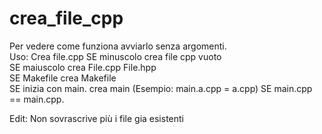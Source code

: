 # crea_file_cpp

Per vedere come funziona avviarlo senza argomenti.  
Uso: Crea file.cpp SE minuscolo crea file cpp vuoto  
SE maiuscolo crea File.cpp File.hpp  
SE Makefile crea Makefile  
SE inizia con main. crea main (Esempio: main.a.cpp = a.cpp) SE main.cpp == main.cpp.

Edit: Non sovrascrive più i file gia esistenti 
